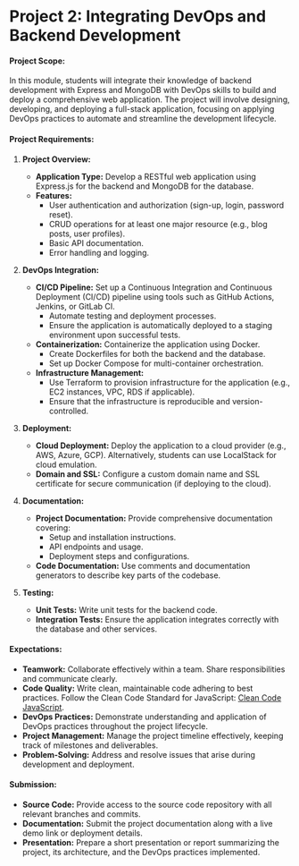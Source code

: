 # Project 2: Integrating DevOps and Backend Development

#### **Project Scope:**
In this module, students will integrate their knowledge of backend development with Express and MongoDB with DevOps skills to build and deploy a comprehensive web application. The project will involve designing, developing, and deploying a full-stack application, focusing on applying DevOps practices to automate and streamline the development lifecycle.

#### **Project Requirements:**

1. **Project Overview:**
   - **Application Type:** Develop a RESTful web application using Express.js for the backend and MongoDB for the database.
   - **Features:**
     - User authentication and authorization (sign-up, login, password reset).
     - CRUD operations for at least one major resource (e.g., blog posts, user profiles).
     - Basic API documentation.
     - Error handling and logging.

2. **DevOps Integration:**
   - **CI/CD Pipeline:** Set up a Continuous Integration and Continuous Deployment (CI/CD) pipeline using tools such as GitHub Actions, Jenkins, or GitLab CI.
     - Automate testing and deployment processes.
     - Ensure the application is automatically deployed to a staging environment upon successful tests.
   - **Containerization:** Containerize the application using Docker.
     - Create Dockerfiles for both the backend and the database.
     - Set up Docker Compose for multi-container orchestration.
   - **Infrastructure Management:**
     - Use Terraform to provision infrastructure for the application (e.g., EC2 instances, VPC, RDS if applicable).
     - Ensure that the infrastructure is reproducible and version-controlled.

3. **Deployment:**
   - **Cloud Deployment:** Deploy the application to a cloud provider (e.g., AWS, Azure, GCP). Alternatively, students can use LocalStack for cloud emulation.
   - **Domain and SSL:** Configure a custom domain name and SSL certificate for secure communication (if deploying to the cloud).

4. **Documentation:**
   - **Project Documentation:** Provide comprehensive documentation covering:
     - Setup and installation instructions.
     - API endpoints and usage.
     - Deployment steps and configurations.
   - **Code Documentation:** Use comments and documentation generators to describe key parts of the codebase.

5. **Testing:**
   - **Unit Tests:** Write unit tests for the backend code.
   - **Integration Tests:** Ensure the application integrates correctly with the database and other services.

#### **Expectations:**
- **Teamwork:** Collaborate effectively within a team. Share responsibilities and communicate clearly.
- **Code Quality:** Write clean, maintainable code adhering to best practices. Follow the Clean Code Standard for JavaScript: [Clean Code JavaScript](https://github.com/ryanmcdermott/clean-code-javascript).
- **DevOps Practices:** Demonstrate understanding and application of DevOps practices throughout the project lifecycle.
- **Project Management:** Manage the project timeline effectively, keeping track of milestones and deliverables.
- **Problem-Solving:** Address and resolve issues that arise during development and deployment.

#### **Submission:**
- **Source Code:** Provide access to the source code repository with all relevant branches and commits.
- **Documentation:** Submit the project documentation along with a live demo link or deployment details.
- **Presentation:** Prepare a short presentation or report summarizing the project, its architecture, and the DevOps practices implemented.